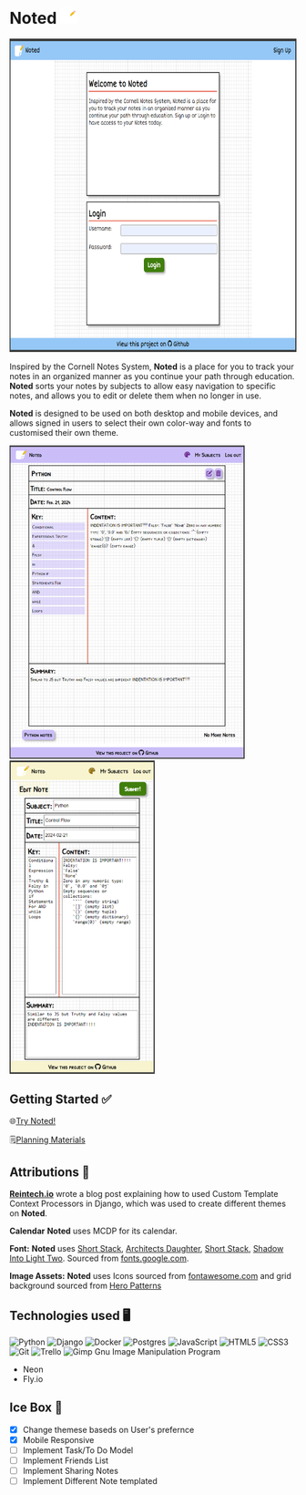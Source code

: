 # Noted <img src="./main_app/static/images/noted-favi.png" alt="Noted Icon" width="30"/>

<img src="./main_app/static/images/noted-home-page.png" alt="Noted Home Page" height="550"/>

Inspired by the Cornell Notes System, **Noted** is a place for you to track your notes in an organized manner as you continue your path through education. **Noted** sorts your notes by subjects to allow easy navigation to specific notes, and allows you to edit or delete them when no longer in use. 

**Noted** is designed to be used on both desktop and mobile devices, and allows signed in users to select their own color-way and fonts to customised their own theme.

<img src="./main_app/static/images/noted-detail-page.png" alt="Noted Home Page" height="550"/><img src="./main_app/static/images/noted-edit-page.png" alt="Noted Home Page" 
height="550"/>


## Getting Started ✅
🌐[Try Noted!](https://noted-ml.fly.dev/) 

🗒️[Planning Materials](https://trello.com/b/m9fyUYR0/michelle-linares-noted)

## Attributions 📣
**[Reintech.io](https://reintech.io/blog/writing-a-custom-template-context-processor-in-django)** wrote a blog post explaining how to used Custom Template Context Processors in Django, which was used to create different themes on **Noted**.

**Calendar** **Noted** uses MCDP for its calendar.

**Font:** 
**Noted** uses [Short Stack](https://fonts.google.com/specimen/Short+Stack), [Architects Daughter](https://fonts.google.com/specimen/Architects+Daughter), [Short Stack](https://fonts.google.com/specimen/Short+Stack),
[Shadow Into Light Two](https://fonts.google.com/specimen/Shadows+Into+Light+Two). Sourced from [fonts.google.com](https://fonts.google.com/).

**Image Assets:** **Noted** uses Icons sourced from [fontawesome.com](https://fontawesome.com/) and grid background sourced from [Hero Patterns](https://heropatterns.com/) 

## Technologies used 🖥
![Python](https://img.shields.io/badge/python-3670A0?style=for-the-badge&logo=python&logoColor=ffdd54)
![Django](https://img.shields.io/badge/django-%23092E20.svg?style=for-the-badge&logo=django&logoColor=white)
![Docker](https://img.shields.io/badge/docker-%230db7ed.svg?style=for-the-badge&logo=docker&logoColor=white)
![Postgres](https://img.shields.io/badge/postgres-%23316192.svg?style=for-the-badge&logo=postgresql&logoColor=white)
![JavaScript](https://img.shields.io/badge/javascript-%23323330.svg?style=for-the-badge&logo=javascript&logoColor=%23F7DF1E)
![HTML5](https://img.shields.io/badge/html5-%23E34F26.svg?style=for-the-badge&logo=html5&logoColor=white)
![CSS3](https://img.shields.io/badge/css3-%231572B6.svg?style=for-the-badge&logo=css3&logoColor=white)	
![Git](https://img.shields.io/badge/git-%23F05033.svg?style=for-the-badge&logo=git&logoColor=white)
![Trello](https://img.shields.io/badge/Trello-%23026AA7.svg?style=for-the-badge&logo=Trello&logoColor=white)
![Gimp Gnu Image Manipulation Program](https://img.shields.io/badge/Gimp-657D8B?style=for-the-badge&logo=gimp&logoColor=FFFFFF)

- Neon
- Fly.io

## Ice Box 🧊
- [x] Change themese baseds on User's prefernce
- [x] Mobile Responsive
- [ ] Implement Task/To Do Model 
- [ ] Implement Friends List
- [ ] Implement Sharing Notes
- [ ] Implement Different Note templated